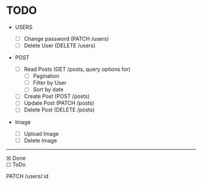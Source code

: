 # TODO

 
- USERS
  - ☐ Change password (PATCH /users)
  - ☐ Delete User (DELETE /users)

- POST
  - ☐ Read Posts (GET /posts, query options for)
    - ☐ Pagination
    - ☐ Filter by User
    - ☐ Sort by date
  - ☐ Create Post (POST /posts)
  - ☐ Update Post (PATCH /posts)
  - ☐ Delete Post (DELETE /posts)

- Image
  - ☐ Upload Image
  - ☐ Delete Image 

--- 

☒ Done \
☐ ToDo



PATCH /users/:id